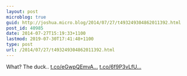 ```yaml
---
layout: post
microblog: true
guid: http://joshua.micro.blog/2014/07/27/t493249304862011392.html
post_id: 40985
date: 2014-07-27T15:19:33+1100
lastmod: 2019-07-30T17:41:48+1100
type: post
url: /2014/07/27/t493249304862011392.html
---
```

What? The duck.. [t.co/eGwpQEmvA...](http://t.co/eGwpQEmvA6) [t.co/6f9P3vLfU...](http://t.co/6f9P3vLfU3)
